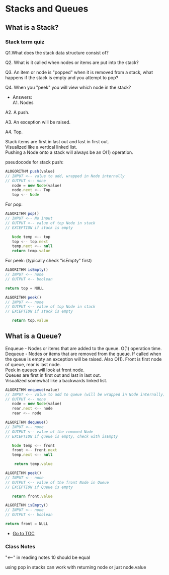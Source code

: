 # Stacks and Queues

## What is a Stack?

### Stack term quiz

Q1.What does the stack data structure consist of?  

Q2. What is it called when nodes or items are put into the stack?  

Q3.  An item or node is "popped" when it is removed from a stack, what happens if the stack is empty and you attempt to pop?  

Q4. When you "peek" you will view which node in the stack?  

- Answers:  
A1. Nodes  

A2. A push.  

A3. An exception will be raised.  

A4. Top.  

Stack items are first in last out and last in first out.  
Visualized like a vertical linked list.  
Pushing a Node onto a stack will always be an O(1) operation.  

pseudocode for stack push:

```javascript
ALOGORITHM push(value)
// INPUT <-- value to add, wrapped in Node internally
// OUTPUT <-- none
   node = new Node(value)
   node.next <-- Top
   top <-- Node
```

For pop:

```javascript
ALGORITHM pop()
// INPUT <-- No input
// OUTPUT <-- value of top Node in stack
// EXCEPTION if stack is empty

   Node temp <-- top
   top <-- top.next
   temp.next <-- null
   return temp.value
```

For peek: (typically check "isEmpty" first)

```javascript
ALGORITHM isEmpty()
// INPUT <-- none
// OUTPUT <-- boolean

return top = NULL

ALGORITHM peek()
// INPUT <-- none
// OUTPUT <-- value of top Node in stack
// EXCEPTION if stack is empty

   return top.value
```

## What is a Queue?

Enqueue - Nodes or items that are added to the queue.  O(1) operation time.  
Dequeue - Nodes or items that are removed from the queue. If called when the queue is empty an exception will be raised.  Also O(1).
Front is first node of queue, rear is last node.  
Peek in queues will look at front node.  
Queues are first in first out and last in last out.  
Visualized somewhat like a backwards linked list.  

```javascript
ALGORITHM enqueue(value)
// INPUT <-- value to add to queue (will be wrapped in Node internally)
// OUTPUT <-- none
   node = new Node(value)
   rear.next <-- node
   rear <-- node
```

```javascript
ALGORITHM dequeue()
// INPUT <-- none
// OUTPUT <-- value of the removed Node
// EXCEPTION if queue is empty, check with isEmpty

   Node temp <-- front
   front <-- front.next
   temp.next <-- null

    return temp.value
```

```javascript
ALGORITHM peek()
// INPUT <-- none
// OUTPUT <-- value of the front Node in Queue
// EXCEPTION if Queue is empty

   return front.value
```

```javascript
ALGORITHM isEmpty()
// INPUT <-- none
// OUTPUT <-- boolean

return front = NULL
```

- [Go to TOC](README.md)

### Class Notes

"<--" in reading notes 10 should be equal

using pop in stacks can work with returning node or just node.value

